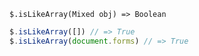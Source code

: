     $.isLikeArray(Mixed obj) => Boolean

~~~js
$.isLikeArray([]) // => True
$.isLikeArray(document.forms) // => True
~~~